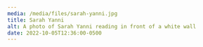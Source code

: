 ```yaml
---
media: /media/files/sarah-yanni.jpg
title: Sarah Yanni
alt: A photo of Sarah Yanni reading in front of a white wall
date: 2022-10-05T12:36:00-0500
---
```

